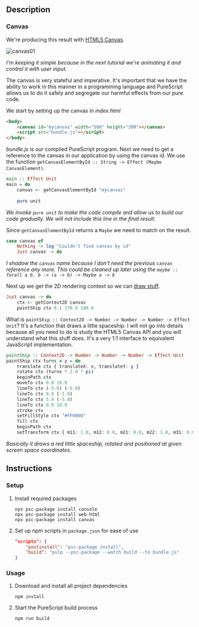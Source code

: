 ## Description
### Canvas
We're producing this result with [HTML5 Canvas](https://www.w3schools.com/html/html5_canvas.asp).

![canvas01](https://user-images.githubusercontent.com/38290734/57141313-2eeadf80-6dba-11e9-8d24-ca4d3e78e55b.png)

*I'm keeping it simple because in the next tutorial we're animating it and control it with user input.*

The canvas is very stateful and imperative. It's important that we have the ability to work in this manner in a programming language and PureScript allows us to do it safely and segregate our harmful effects from our pure code.

We start by setting up the canvas in *index.html*
```html
<body>
    <canvas id="mycanvas" width="500" height="200"></canvas>
    <script src="bundle.js"></script>
</body>
```
*bundle.js* is our compiled PureScript program. Next we need to get a reference to the canvas in our application by using the canvas id. We use the function `getCanvasElementById :: String -> Effect (Maybe CanvasElement)`.
```purescript
main :: Effect Unit
main = do
    canvas <- getCanvasElementById "mycanvas"
    
    pure unit
```
*We invoke `pure unit` to make the code compile and allow us to build our code gradually. We will not include this line in the final result.*

Since `getCanvasElementById` returns a `Maybe` we need to match on the result.
```purescript
case canvas of
    Nothing -> log "Couldn't find canvas by id"
    Just canvas -> do
```
*I shadow the `canvas` name because I don't need the previous `canvas` reference any more. This could be cleaned up later using the `maybe :: forall a b. b -> (a -> b) -> Maybe a -> b`*

Next up we get the 2D rendering context so we can [draw stuff](https://www.w3schools.com/graphics/canvas_drawing.asp).
```purescript
Just canvas -> do
    ctx <- getContext2D canvas
    paintShip ctx 0.1 170.0 100.0
```
What is `paintShip :: Context2D -> Number -> Number -> Number -> Effect Unit`? It's a function that draws a little spaceship. I will not go into details because all you need to do is study the HTML5 Canvas API and you will understand what this stuff does. It's a very 1:1 interface to equivalent JavaScript implementation.
```purescript
paintShip :: Context2D -> Number -> Number -> Number -> Effect Unit
paintShip ctx turns x y = do
    translate ctx { translateX: x, translateY: y }
    rotate ctx (turns * 2.0 * pi)
    beginPath ctx
    moveTo ctx 0.0 10.0
    lineTo ctx (-5.0) (-5.0)
    lineTo ctx 0.0 (-1.0)
    lineTo ctx 5.0 (-5.0)
    lineTo ctx 0.0 10.0
    stroke ctx
    setFillStyle ctx "#FF0000"
    fill ctx
    beginPath ctx
    setTransform ctx { m11: 1.0, m12: 0.0, m21: 0.0, m22: 1.0, m31: 0.0, m32: 0.0 }
```
*Basically it draws a red little spaceship, rotated and positioned at given screen space coordinates.*
## Instructions
### Setup
1. Install required packages
    ```
    npx psc-package install console
    npx psc-package install web-html
    npx psc-package install canvas
    ```
1. Set up npm scripts in `package.json` for ease of use
    ```json
    "scripts": {
        "postinstall": "psc-package install",
        "build": "pulp --psc-package --watch build --to bundle.js"
    }
    ```
### Usage
1. Download and install all project dependencies
    ```
    npm install
    ```
1. Start the PureScript build process
    ```
    npm run build
    ```